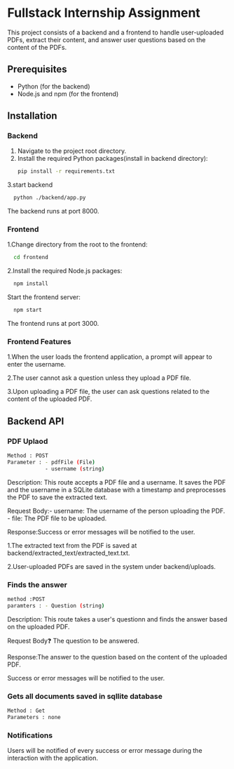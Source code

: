 # Fullstack Internship Assignment

This project consists of a backend and a frontend to handle user-uploaded PDFs, extract their content, and answer user questions based on the content of the PDFs.

## Prerequisites

- Python (for the backend)
- Node.js and npm (for the frontend)

## Installation

### Backend

1. Navigate to the project root directory.
2. Install the required Python packages(install in backend directory):
   ```bash
   pip install -r requirements.txt
   ```
3.start backend
```bash
  python ./backend/app.py
```
The backend runs at port 8000.

### Frontend
1.Change directory from the root to the frontend:
```bash
  cd frontend
```
2.Install the required Node.js packages:
```bash 
  npm install
```

Start the frontend server:
```bash 
  npm start
```

The frontend runs at port 3000.


### Frontend Features
1.When the user loads the frontend application, a prompt will appear to enter the username.

2.The user cannot ask a question unless they upload a PDF file.

3.Upon uploading a PDF file, the user can ask questions related to the content of the uploaded PDF.

## Backend API

### PDF Uplaod
```bash /upload/ 
Method : POST
Parameter : - pdfFile (File)
            - username (string)
```

Description: This route accepts a PDF file and a username. It saves the PDF and the username in a SQLite database with a timestamp and preprocesses the PDF to save the extracted text.

Request Body:- username: The username of the person uploading the PDF.
             - file: The PDF file to be uploaded.
             
Response:Success or error messages will be notified to the user.

1.The extracted text from the PDF is saved at backend/extracted_text/extracted_text.txt. 

2.User-uploaded PDFs are saved in the system under backend/uploads.

### Finds the answer
``` bash /query/
method :POST
paramters : - Question (string)
```
Description: This route takes a user's questionn and finds the answer based on the uploaded PDF.

Request Body:question: The question to be answered.

Response:The answer to the question based on the content of the uploaded PDF.

Success or error messages will be notified to the user.


### Gets all documents saved in sqllite database
``` bash /documents/
Method : Get
Parameters : none
```



### Notifications
Users will be notified of every success or error message during the interaction with the application.












